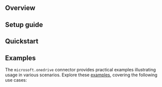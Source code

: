 ## Overview

[//]: # (TODO: Add overview mentioning the purpose of the module, supported REST API versions, and other high-level details.)

## Setup guide

[//]: # (TODO: Add detailed steps to obtain credentials and configure the module.)

## Quickstart

[//]: # (TODO: Add a quickstart guide to demonstrate a basic functionality of the module, including sample code snippets.)

## Examples

The `microsoft.onedrive` connector provides practical examples illustrating usage in various scenarios. Explore these [examples](https://github.com/module-ballerinax-microsoft.onedrive/tree/main/examples/), covering the following use cases:

[//]: # (TODO: Add examples)
